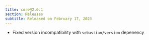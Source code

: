 ```yaml
---
title: core@2.0.1
section: Releases
subtitle: Released on February 17, 2023
---
```


- Fixed version incompatibility with `sebastian/version` depenency
